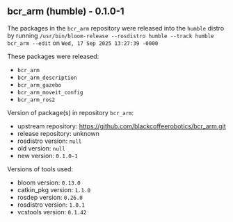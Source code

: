 ## bcr_arm (humble) - 0.1.0-1

The packages in the `bcr_arm` repository were released into the `humble` distro by running `/usr/bin/bloom-release --rosdistro humble --track humble bcr_arm --edit` on `Wed, 17 Sep 2025 13:27:39 -0000`

These packages were released:
- `bcr_arm`
- `bcr_arm_description`
- `bcr_arm_gazebo`
- `bcr_arm_moveit_config`
- `bcr_arm_ros2`

Version of package(s) in repository `bcr_arm`:

- upstream repository: https://github.com/blackcoffeerobotics/bcr_arm.git
- release repository: unknown
- rosdistro version: `null`
- old version: `null`
- new version: `0.1.0-1`

Versions of tools used:

- bloom version: `0.13.0`
- catkin_pkg version: `1.1.0`
- rosdep version: `0.26.0`
- rosdistro version: `1.0.1`
- vcstools version: `0.1.42`


